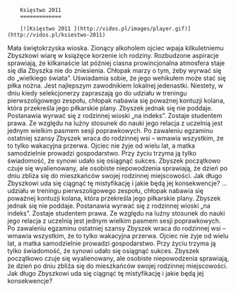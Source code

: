 
        Księstwo 2011 
        =============
        
        [![Księstwo 2011 ](http://vidos.pl/images/player.gif)](http://vidos.pl/ksiestwo-2011)
        
        
 Mała świętokrzyska wioska. Zionący alkoholem ojciec wpaja kilkuletniemu Zbyszkowi wiarę w książęce korzenie ich rodziny. Rozbudzone aspiracje sprawiają, że kilkanaście lat później ciasna prowincjonalna atmosfera staje się dla Zbyszka nie do zniesienia. Chłopak marzy o tym, żeby wyrwać się do „wielkiego świata”. Uświadamia sobie, że jego wehikułem może stać się piłka nożna. Jest najlepszym zawodnikiem lokalnej jedenastki. Niestety, w dniu kiedy selekcjonerzy zapraszają go do udziału w treningu pierwszoligowego zespołu, chłopak nabawia się poważnej kontuzji kolana, która przekreśla jego piłkarskie plany. Zbyszek jednak się nie poddaje. Postanawia wyrwać się z rodzinnej wioski „na indeks”. Zostaje studentem prawa. Ze względu na luźny stosunek do nauki jego relacja z uczelnią jest jednym wielkim pasmem sesji poprawkowych. Po zawaleniu egzaminu ostatniej szansy Zbyszek wraca do rodzinnej wsi – wmawia wszystkim, że to tylko wakacyjna przerwa. Ojciec nie żyje od wielu lat, a matka samodzielnie prowadzi gospodarstwo. Przy życiu trzyma ją tylko świadomość, że synowi udało się osiągnąć sukces. Zbyszek początkowo czuje się wyalienowany, ale osobiste niepowodzenia sprawiają, że dzień po dniu zbliża się do mieszkańców swojej rodzinnej miejscowości. Jak długo Zbyszkowi uda się ciągnąć tę mistyfikację i jakie będą jej konsekwencje?   ... udziału w treningu pierwszoligowego zespołu, chłopak nabawia się poważnej kontuzji kolana, która przekreśla jego piłkarskie plany. Zbyszek jednak się nie poddaje. Postanawia wyrwać się z rodzinnej wioski „na indeks”. Zostaje studentem prawa. Ze względu na luźny stosunek do nauki jego relacja z uczelnią jest jednym wielkim pasmem sesji poprawkowych. Po zawaleniu egzaminu ostatniej szansy Zbyszek wraca do rodzinnej wsi – wmawia wszystkim, że to tylko wakacyjna przerwa. Ojciec nie żyje od wielu lat, a matka samodzielnie prowadzi gospodarstwo. Przy życiu trzyma ją tylko świadomość, że synowi udało się osiągnąć sukces. Zbyszek początkowo czuje się wyalienowany, ale osobiste niepowodzenia sprawiają, że dzień po dniu zbliża się do mieszkańców swojej rodzinnej miejscowości. Jak długo Zbyszkowi uda się ciągnąć tę mistyfikację i jakie będą jej konsekwencje?
    